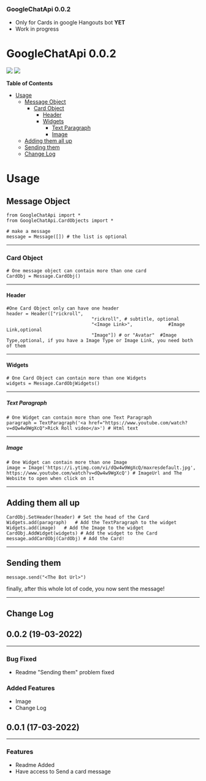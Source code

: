 ### GoogleChatApi 0.0.2

- Only for Cards in google Hangouts bot **YET**
- Work in progress

# GoogleChatApi 0.0.2

![](https://img.shields.io/badge/language-python-yellow.svg) ![](https://img.shields.io/badge/python-package-green.svg)

**Table of Contents**
- [Usage](#usage)
  * [Message Object](#message-object)
    + [Card Object](#card-object)
      - [Header](#header)
      - [Widgets](#widgets)
        * [Text Paragraph](#text-paragraph)
        * [Image](#Image)
  * [Adding them all up](#adding-them-all-up)
  * [Sending them](#sending-them)
  * [Change Log](#Change-Log)

# Usage
## Message Object
    from GoogleChatApi import *
    from GoogleChatApi.CardObjects import *
    
	# make a message
    message = Message([]) # the list is optional
-- -
### Card Object
	# One message object can contain more than one card
	CardObj = Message.CardObj()
-- -
#### Header
	#One Card Object only can have one header
	header = Header(["rickroll",
	                               "rickroll", # subtitle, optional
                                   "<Image Link>",             #Image Link,optional
                                   "Image"]) # or "Avatar"  #Image Type,optional, if you have a Image Type or Image Link, you need both of them
-- -
#### Widgets 
	# One Card Object can contain more than one Widgets
	widgets = Message.CardObjWidgets()
-- -
##### Text Paragraph
	# One Widget can contain more than one Text Paragraph
	paragraph = TextParagraph('<a href="https://www.youtube.com/watch?v=dQw4w9WgXcQ">Rick Roll video</a>') # Html text
-- -
##### Image
    # One Widget can contain more than one Image
    image = Image('https://i.ytimg.com/vi/dQw4w9WgXcQ/maxresdefault.jpg', https://www.youtube.com/watch?v=dQw4w9WgXcQ') # ImageUrl and The Website to open when click on it
-- -
## Adding them all up
	CardObj.SetHeader(header) # Set the head of the Card
	Widgets.add(paragraph)   # Add the TextParagraph to the widget
    Widgets.add(image)   # Add the Image to the widget
	CardObj.AddWidget(widgets) # Add the widget to the Card
	message.addCardObj(CardObj) # Add the Card!
-- -
## Sending them
	message.send("<The Bot Url>") 
finally, after this whole lot of code, you now sent the message!

-- -
## Change Log

## 0.0.2 (19-03-2022)
 -- -
### Bug Fixed
- Readme "Sending them" problem fixed

### Added Features
- Image
- Change Log

## 0.0.1 (17-03-2022)
 -- -
### Features
- Readme Added
- Have access to Send a card message
